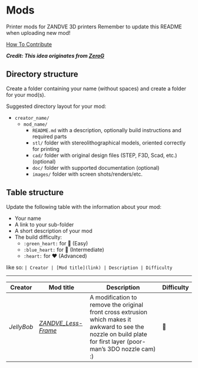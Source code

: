 # Mods

Printer mods for ZANDVE 3D printers
Remember to update this README when uploading new mod!

[How To Contribute](https://github.com/Vprince099/ZANDVE/blob/61768b7b6e2966e44ad4c9d49aaf2dfaacc2f230/User_Mods/how_to_contribute.md)

***Credit: This idea originates from [ZeroG](https://github.com/Vprince099/UserMods/tree/main/Mercury_One)***

## Directory structure

Create a folder containing your name (without spaces) and create a folder for your mod(s).

Suggested directory layout for your mod:
- `creator_name/`
  - `mod_name/`
    - `README.md` with a description, optionally build instructions and required parts
    - `stl/` folder with stereolithographical models, oriented correctly for printing
    - `cad/` folder with original design files (STEP, F3D, Scad, etc.) (optional)
    - `doc/` folder with supported documentation (optional)
    - `images/` folder with screen shots/renders/etc.

## Table structure

Update the following table with the information about your mod:
- Your name
- A link to your sub-folder
- A short description of your mod
- The build difficulty:
  - `:green_heart:` for :green_heart: (Easy)
  - `:blue_heart:` for :blue_heart: (Intermediate)
  - `:heart:` for :heart: (Advanced)

like so:
`
| Creator | [Mod title](link) | Description | Difficulty `

---

| Creator | Mod title | Description | Difficulty
| --- | --- | --- | --- |
| *JellyBob* | [*ZANDVE_Less-Frame*](./JellyBob/ZANDVE_Less-Frame) | A modification to remove the original front cross extrusion which makes it awkward to see the nozzle on build plate for first layer (poor-man’s 3DO nozzle cam) :)  |:green_heart:
